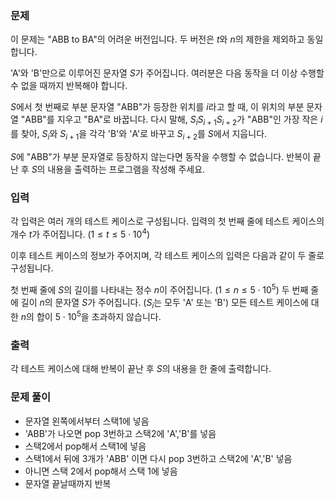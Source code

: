 ### 문제

이 문제는 "ABB to BA"의 어려운 버전입니다. 두 버전은 $t$와 $n$의 제한을 제외하고 동일합니다.

'A'와 'B'만으로 이루어진 문자열 $S$가 주어집니다. 여러분은 다음 동작을 더 이상 수행할 수 없을 때까지 반복해야 합니다.

$S$에서 첫 번째로 부분 문자열 "ABB"가 등장한 위치를 $i$라고 할 때, 이 위치의 부분 문자열 "ABB"를 지우고 "BA"로 바꿉니다.
다시 말해, $S_iS_{i+1}S_{i+2}$가 "ABB"인 가장 작은 $i$를 찾아, $S_i$와 $S_{i+1}$을 각각 'B'와 'A'로 바꾸고 $S_{i+2}$를 $S$에서 지웁니다.

$S$에 "ABB"가 부분 문자열로 등장하지 않는다면 동작을 수행할 수 없습니다. 반복이 끝난 후 $S$의 내용을 출력하는 프로그램을 작성해 주세요.

### 입력

각 입력은 여러 개의 테스트 케이스로 구성됩니다. 입력의 첫 번째 줄에 테스트 케이스의 개수 $t$가 주어집니다. ($1 \le t \le 5 \cdot 10^4$)

이후 테스트 케이스의 정보가 주어지며, 각 테스트 케이스의 입력은 다음과 같이 두 줄로 구성됩니다.

첫 번째 줄에 $S$의 길이를 나타내는 정수 $n$이 주어집니다. ($1 \le n \le 5\cdot 10^5$)
두 번째 줄에 길이 $n$의 문자열 $S$가 주어집니다. ($S_i$는 모두 'A' 또는 'B')
모든 테스트 케이스에 대한 $n$의 합이 $5\cdot 10^5$을 초과하지 않습니다.

### 출력

각 테스트 케이스에 대해 반복이 끝난 후 $S$의 내용을 한 줄에 출력합니다.

### 문제 풀이

- 문자열 왼쪽에서부터 스택1에 넣음
- 'ABB'가 나오면 pop 3번하고 스택2에 'A','B'를 넣음
- 스택2에서 pop해서 스택1에 넣음
- 스택1에서 뒤에 3개가 'ABB' 이면 다시 pop 3번하고 스택2에 'A','B' 넣음
- 아니면 스택 2에서 pop해서 스택 1에 넣음
- 문자열 끝날때까지 반복
